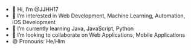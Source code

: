 - 👋 Hi, I’m @JJHH17
- 👀 I’m interested in Web Development, Machine Learning, Automation, iOS Development 
- 🌱 I’m currently learning Java, JavaScript, Python
- 💞️ I’m looking to collaborate on Web Applications, Mobile Applications
- 😄 Pronouns: He/Him

<!---
JJHH17/JJHH17 is a ✨ special ✨ repository because its `README.md` (this file) appears on your GitHub profile.
You can click the Preview link to take a look at your changes.
--->
